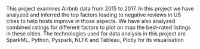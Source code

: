 This project examines Airbnb data from 2015 to 2017. In this project we have analyzed and inferred the top factors leading to negative reviews in US cities to help hosts improve in those aspects. We have also analyzed combined ratings for different factors to plot on map the best-rated listings in these cities. The technologies used for data analysis in this project are SparkML, Python, Pyspark, NLTK and Tableau, Plotly for its visualisation
